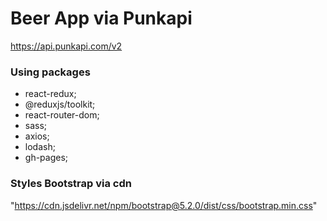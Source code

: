 # Beer App via Punkapi
https://api.punkapi.com/v2

### Using packages
- react-redux;
- @reduxjs/toolkit;
- react-router-dom;
- sass;
- axios;
- lodash;
- gh-pages;

### Styles Bootstrap via cdn
"https://cdn.jsdelivr.net/npm/bootstrap@5.2.0/dist/css/bootstrap.min.css"

